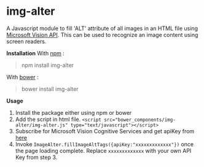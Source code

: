 # img-alter
A Javascript module to fill 'ALT' attribute of all images in an HTML file using [Microsoft Vision API](https://www.microsoft.com/cognitive-services/en-us/computer-vision-api). This can be used to recognize an image content using screen readers.

**Installation**
With [npm](https://www.npmjs.com/) :

> npm install img-alter

With [bower](https://bower.io) :

> bower install img-alter

**Usage**
 1. Install the package either using npm or bower
 2. Add the script in html file. 
 `<script src="bower_components/img-alter/img-alter.js" type="text/javascript"></script>` 
 3. Subscribe for Microsoft Vision Cognitive Services and get apiKey from [here](https://www.microsoft.com/cognitive-services/en-us/computer-vision-api)
 4. Invoke `ImageAlter.fillImageAltTags({apiKey:"xxxxxxxxxxxxx"})` once the page loading complete. Replace `xxxxxxxxxxxxx` with your own API Key from step 3.
